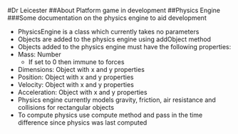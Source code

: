 #Dr Leicester
##About
Platform game in development
##Physics Engine
###Some documentation on the physics engine to aid development
- PhysicsEngine is a class which currently takes no parameters
- Objects are added to the physics engine using addObject method
- Objects added to the physics engine must have the following properties:
 - Mass: Number
   - If set to 0 then immune to forces
 - Dimensions: Object with x and y properties
 - Position: Object with x and y properties
 - Velocity: Object with x and y properties
 - Acceleration: Object with x and y properties
- Physics engine currently models gravity, friction, air resistance and collisions for rectangular objects
- To compute physics use compute method and pass in the time difference since physics was last computed

